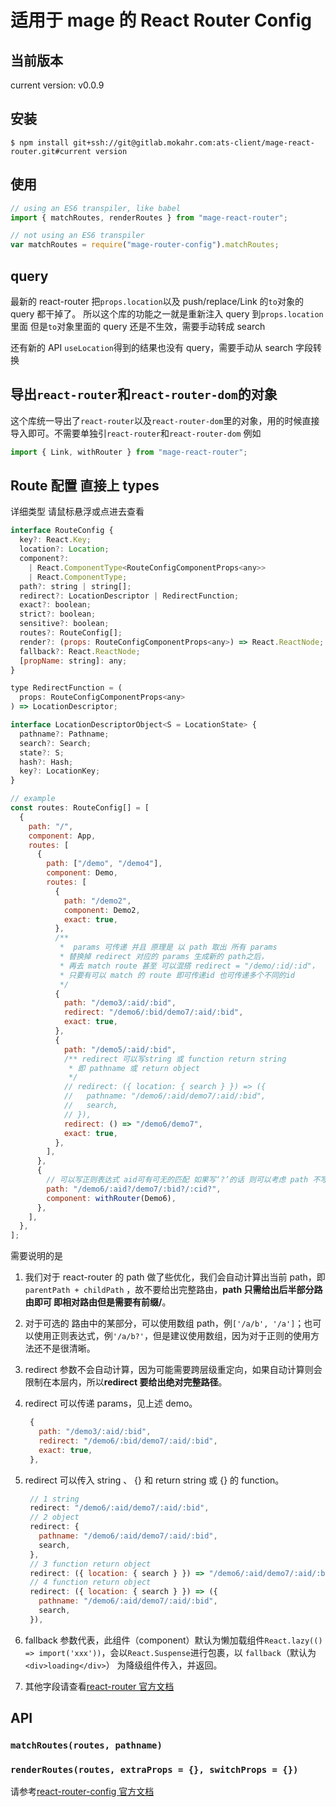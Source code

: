 # 适用于 mage 的 React Router Config

## 当前版本

current version: v0.0.9

## 安装

`$ npm install git+ssh://git@gitlab.mokahr.com:ats-client/mage-react-router.git#current version`

## 使用

```js
// using an ES6 transpiler, like babel
import { matchRoutes, renderRoutes } from "mage-react-router";

// not using an ES6 transpiler
var matchRoutes = require("mage-router-config").matchRoutes;
```

## query

最新的 react-router 把`props.location`以及 push/replace/Link 的`to`对象的 query 都干掉了。
所以这个库的功能之一就是重新注入 query 到`props.location`里面
但是`to`对象里面的 query 还是不生效，需要手动转成 search

还有新的 API `useLocation`得到的结果也没有 query，需要手动从 search 字段转换

## 导出`react-router`和`react-router-dom`的对象

这个库统一导出了`react-router`以及`react-router-dom`里的对象，用的时候直接导入即可。不需要单独引`react-router`和`react-router-dom`
例如

```js
import { Link, withRouter } from "mage-react-router";
```

## Route 配置 直接上 types

详细类型 请鼠标悬浮或点进去查看

```js
interface RouteConfig {
  key?: React.Key;
  location?: Location;
  component?:
    | React.ComponentType<RouteConfigComponentProps<any>>
    | React.ComponentType;
  path?: string | string[];
  redirect?: LocationDescriptor | RedirectFunction;
  exact?: boolean;
  strict?: boolean;
  sensitive?: boolean;
  routes?: RouteConfig[];
  render?: (props: RouteConfigComponentProps<any>) => React.ReactNode;
  fallback?: React.ReactNode;
  [propName: string]: any;
}

type RedirectFunction = (
  props: RouteConfigComponentProps<any>
) => LocationDescriptor;

interface LocationDescriptorObject<S = LocationState> {
  pathname?: Pathname;
  search?: Search;
  state?: S;
  hash?: Hash;
  key?: LocationKey;
}
```

```js
// example
const routes: RouteConfig[] = [
  {
    path: "/",
    component: App,
    routes: [
      {
        path: ["/demo", "/demo4"],
        component: Demo,
        routes: [
          {
            path: "/demo2",
            component: Demo2,
            exact: true,
          },
          /**
           *  params 可传递 并且 原理是 以 path 取出 所有 params
           * 替换掉 redirect 对应的 params 生成新的 path之后，
           * 再去 match route 甚至 可以混搭 redirect = "/demo/:id/:id"，
           * 只要有可以 match 的 route 即可传递id 也可传递多个不同的id
           */
          {
            path: "/demo3/:aid/:bid",
            redirect: "/demo6/:bid/demo7/:aid/:bid",
            exact: true,
          },
          {
            path: "/demo5/:aid/:bid",
            /** redirect 可以写string 或 function return string
             * 即 pathname 或 return object
             */
            // redirect: ({ location: { search } }) => ({
            //   pathname: "/demo6/:aid/demo7/:aid/:bid",
            //   search,
            // }),
            redirect: () => "/demo6/demo7",
            exact: true,
          },
        ],
      },
      {
        // 可以写正则表达式 aid可有可无的匹配 如果写‘?’的话 则可以考虑 path 不写成数组
        path: "/demo6/:aid?/demo7/:bid?/:cid?",
        component: withRouter(Demo6),
      },
    ],
  },
];
```

需要说明的是

1. 我们对于 react-router 的 path 做了些优化，我们会自动计算出当前 path，即 `parentPath + childPath` ，故不要给出完整路由，**path 只需给出后半部分路由即可 即相对路由但是需要有前缀/**。
2. 对于可选的 路由中的某部分，可以使用数组 path，例`['/a/b', '/a']`；也可以使用正则表达式，例`'/a/b?'`，但是建议使用数组，因为对于正则的使用方法还不是很清晰。
3. redirect 参数不会自动计算，因为可能需要跨层级重定向，如果自动计算则会限制在本层内，所以**redirect 要给出绝对完整路径**。
4. redirect 可以传递 params，见上述 demo。

   ```javascript
    {
      path: "/demo3/:aid/:bid",
      redirect: "/demo6/:bid/demo7/:aid/:bid",
      exact: true,
    },
   ```

5. redirect 可以传入 string 、 {} 和 return string 或 {} 的 function。

   ```javascript
    // 1 string
    redirect: "/demo6/:aid/demo7/:aid/:bid",
    // 2 object
    redirect: {
      pathname: "/demo6/:aid/demo7/:aid/:bid",
      search,
    },
    // 3 function return object
    redirect: ({ location: { search } }) => "/demo6/:aid/demo7/:aid/:bid",
    // 4 function return object
    redirect: ({ location: { search } }) => ({
      pathname: "/demo6/:aid/demo7/:aid/:bid",
      search,
    }),
   ```

6. fallback 参数代表，此组件（component）默认为懒加载组件`React.lazy(() => import('xxx'))`，会以`React.Suspense`进行包裹，以 `fallback`（默认为`<div>loading</div>`） 为降级组件传入，并返回。
7. 其他字段请查看[react-router 官方文档](https://reacttraining.com/react-router/web/guides/quick-start)

## API

### `matchRoutes(routes, pathname)`

### `renderRoutes(routes, extraProps = {}, switchProps = {})`

请参考[react-router-config 官方文档](https://github.com/ReactTraining/react-router/blob/master/packages/react-router-config/README.md)
